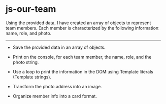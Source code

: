# js-our-team
Using the provided data, I have created an array of objects to represent team members. Each member is characterized by the following information: name, role, and photo.

_______________________________

  -  Save the provided data in an array of objects.

  -  Print on the console, for each team member, the name, role, and the photo string.

  - Use a loop to print the information in the DOM using Template literals (Template strings).

  -  Transform the photo address into an image.

  -  Organize member info into a card format.


